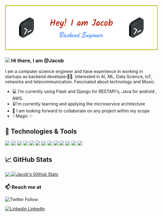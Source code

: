 <!-- ### . <img src="https://raw.githubusercontent.com/MartinHeinz/MartinHeinz/master/wave.gif" width="30px"> Hi, I’m @Jacob-->

<!--
**ghostgeek6113/ghostgeek6113** is a ✨ _special_ ✨ repository because its `README.md` (this file) appears on your GitHub profile.

Here are some ideas to get you started:

- 🔭 I’m currently working on ...
- 🌱 I’m currently learning ...
- 👯 I’m looking to collaborate on ...
- 🤔 I’m looking for help with ...
- 💬 Ask me about ...
- 📫 How to reach me: ...
- 😄 Pronouns: ...
- ⚡ Fun fact: ...
-->
![Header](./github-header-image.png)


### <img src="https://raw.githubusercontent.com/MartinHeinz/MartinHeinz/master/wave.gif" width="30px"> Hi there, I am @Jacob

I am a computer science engineer and have experience in working in startups as backend developer👨‍💻. Interested in AI, ML, Data Science, IoT, networks and telecommunication.  Fascinated about technology and Music.


- ‍💻 I’m currently using Flask and Django for RESTAPI's, Java for android , AWS. 
- ⏳I'm currently learning and applying the microservice architecture
- 👀 I am looking forward to collaborate on any project within my scope
- ✨Magic ✨

## 🔧 Technologies & Tools
![](https://img.shields.io/badge/OS-mac%20os-000000?style=flat&logo=apple&logoColor=white&color=2bbc8a)
![](https://img.shields.io/badge/Editor-IntelliJ_IDEA-informational?style=flat&logo=intellij-idea&logoColor=white&color=2bbc8a)
![](https://img.shields.io/badge/Code-Python-informational?style=flat&logo=python&logoColor=white&color=2bbc8a)
![](https://img.shields.io/badge/Code-JavaScript-informational?style=flat&logo=javascript&logoColor=white&color=2bbc8a)
![](https://img.shields.io/badge/Code-Java-ED8B00?style=flat&logo=java&logoColor=white&color=2bbc8a)
![](https://img.shields.io/badge/Code-Django-092E20?style=flat&logo=django&logoColor=white&color=2bbc8a)
![](https://img.shields.io/badge/Code-Vue-informational?style=flat&logo=vue.js&logoColor=white&color=2bbc8a)
![](https://img.shields.io/badge/Shell-Bash-informational?style=flat&logo=gnu-bash&logoColor=white&color=2bbc8a)
![](https://img.shields.io/badge/Tools-PostgreSQL-informational?style=flat&logo=postgresql&logoColor=white&color=2bbc8a)
![](https://img.shields.io/badge/Tools-Docker-informational?style=flat&logo=docker&logoColor=white&color=2bbc8a)
![](https://img.shields.io/badge/Tools-Kubernetes-informational?style=flat&logo=kubernetes&logoColor=white&color=2bbc8a)
![](https://img.shields.io/badge/Tools-Red_Hat_OpenShift-informational?style=flat&logo=red-hat-open-shift&logoColor=white&color=2bbc8a)
![](https://img.shields.io/badge/Cloud-Digital_Ocean-informational?style=flat&logo=digitalocean&logoColor=white&color=2bbc8a)


## &#x1f4c8; GitHub Stats
<a href="https://github.com/ghostgeek6113/ghostgeek6113">
  <img align="center" src="https://github-readme-stats.vercel.app/api/top-langs/?username=ghostgeek6113&hide=html,tex&title_color=ffffff&text_color=c9cacc&icon_color=2bbc8a&bg_color=1d1f21&langs_count=3" />
</a>
<a href="https://github.com/ghostgeek6113/ghostgeek6113">
  <img align="center" src="https://github-readme-stats.vercel.app/api?username=ghostgeek6113&show_icons=true&line_height=27&count_private=true&title_color=ffffff&text_color=c9cacc&icon_color=2bbc8a&bg_color=1d1f21" alt="Jacob's GitHub Stats" />
</a>

### 📫 Reach me at 
![Twitter Follow](https://img.shields.io/twitter/follow/jacobki04299329?style=social)

[![Linkedin](https://i.stack.imgur.com/gVE0j.png) LinkedIn](https://www.linkedin.com/in/jacob-kingi-664948167/)

